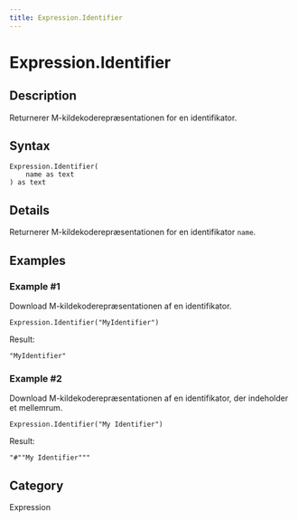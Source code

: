 ```yaml
---
title: Expression.Identifier
---
```


# Expression.Identifier


## Description

Returnerer M-kildekoderepræsentationen for en identifikator.


## Syntax

```powerquery
Expression.Identifier(
    name as text
) as text
```


## Details

Returnerer M-kildekoderepræsentationen for en identifikator <code>name</code>.


## Examples

### Example #1 
Download M-kildekoderepræsentationen af en identifikator.
```powerquery
Expression.Identifier("MyIdentifier")
```

Result: 
```powerquery
"MyIdentifier"
```


### Example #2 
Download M-kildekoderepræsentationen af en identifikator, der indeholder et mellemrum.
```powerquery
Expression.Identifier("My Identifier")
```

Result: 
```powerquery
"#""My Identifier"""
```




## Category
Expression
